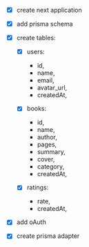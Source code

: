 - [x] create next application

- [x] add prisma schema

- [x] create tables:
    - [x] users:
        - id,
        - name,
        - email,
        - avatar_url,
        - createdAt,

    - [x] books: 
        - id,
        - name,
        - author,
        - pages,
        - summary,
        - cover,
        - category,
        - createdAt,

    - [x] ratings: 
        - rate,
        - createdAt,

- [x] add oAuth

- [x] create prisma adapter

